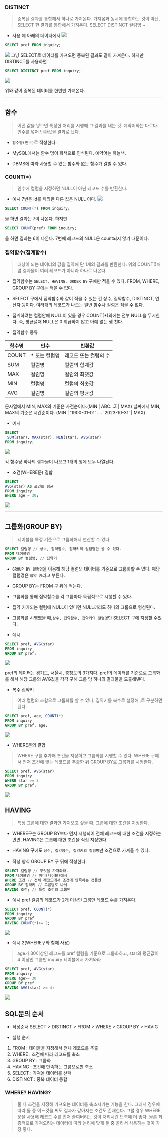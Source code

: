 ### DISTINCT
> 중복된 결과를 통합해서 하나로 가져온다.
가져옴과 동시에 통합하는 것이 아닌, SELECT 한 결과를 통합해서 가져온다.
SELECT DISTINCT 컬럼명 ~

* 사용 예
아래의 데이터에서
![](https://velog.velcdn.com/images/choonbok22/post/109e38c8-49a9-4c50-a920-d069aa6aebf7/image.png)


```sql
SELECT pref FROM inquiry;
```

![](https://velog.velcdn.com/images/choonbok22/post/14eae4c6-3330-41ed-86d3-01200b7206bc/image.png)
그냥 SELECT로 데이터를 가져오면 중복된 결과도 같이 가져온다.
하지만 DISTINCT를 사용하면

```sql
SELECT DISTINCT pref FROM inquiry;
```

![](https://velog.velcdn.com/images/choonbok22/post/66f8db4a-7c78-4d8e-a9c6-b6732c150421/image.png)

위와 같이 중복된 데이터를 한번만 가져온다.

***

## 함수
> 어떤 값을 넣으면 특정한 처리를 시행해 그 결과를 내는 것.
예약어와는 다르다. 인수를 넣어 반환값을 결과로 낸다.

* `함수명(인수)`로 작성한다.

* MySQL에서는 함수 명이 회색으로 인식된다. 예약어는 하늘색.

* DBMS에 따라 사용할 수 있는 함수와 없는 함수가 갈릴 수 있다.

### COUNT(*)
> 인수에 컬럼을 지정하면 NULL이 아닌 레코드 수를 반환한다.

* 예시
7번은 id를 제외한 다른 값은 NULL 이다.
![](https://velog.velcdn.com/images/choonbok22/post/0f9d87bc-43cc-4866-aad5-6a065a7621b3/image.png)

```sql
SELECT COUNT(*) FROM inquiry;
```
을 하면 결과는 7이 나온다.
하지만 
```sql
SELECT COUNT(pref) FROM inquiry;
```
을 하면 결과는 6이 나온다. 7번째 레코드의 NULL은 count되지 않기 때문이다.

### 집약함수(집계함수)
> 대상이 되는 데이터의 값을 집약해 단 1개의 결과를 반환한다.
위의 COUNT()처럼 결과물이 여러 레코드가 아니라 하나로 나온다.

* 집약함수는 `SELECT, HAVING, ORDER BY` 구에만 적을 수 있다.
FROM, WHERE, GROUP BY 구에는 적을 수 없다.

* SELECT 구에서 집약함수와 같이 적을 수 있는 건 상수, 집약함수, DISTINCT, 연산자 등이다.
여러개의 레코드가 나오는 일반 함수나 컬럼은 적을 수 없다.

* 집계하려는 컬럼안에 NULL이 있을 경우 COUNT(*)외에는 전부 NULL을 무시한다.
즉, 평균낼때 NULL은 0 취급하지 않고 아예 없는 셈 친다.

* 집약함수 종류

| 함수명   | 인수       | 반환값                               |
|-------|----------|-----------------------------------|
| COUNT | * 또는 컬럼명 | 레코드 또는 컬럼의 수                      |
| SUM   | 컬럼명      | 컬럼의 합계값                           |
| MAX   | 컬럼명      | 컬럼의 최댓값 |
| MIN   | 컬럼명      | 컬럼의 최솟값|
| AVG   | 컬럼명      | 컬럼의 평균값                           |

문자열에서 MIN, MAX의 기준은 사전순이다.(MIN | ABC...Z | MAX)
날짜에서 MIN, MAX의 기준은 시간순이다. (MIN | '1900-01-01' .... '2023-10-31' | MAX)

* 예시
```sql
SELECT 
 SUM(star), MAX(star), MIN(star), AVG(star)
FROM inquiry;
```

![](https://velog.velcdn.com/images/choonbok22/post/f7e61fb0-eddd-4913-8e7f-b19d7e228a88/image.png)

각 함수당 하나의 결과물이 나오고 1개의 행에 모두 나열된다.

* 조건(WHERE문) 결합
```sql
SELECT 
AVG(star) AS 포인트 평균
FROM inquiry
WHERE age = 30;
```
![](https://velog.velcdn.com/images/choonbok22/post/c480724c-87f1-42e6-a72d-04e5fded74dc/image.png)

***

## 그룹화(GROUP BY)
> 테이블을 특정 기준으로 그룹화해서 연산할 수 있다.

```sql
SELECT 컬럼명 // 상수, 집약함수, 집약키의 컬럼명만 올 수 있다.
FROM 테이블명
GROUP BY 컬럼명; // 집약키
```

* `GROUP BY 컬럼명`을 이용해 해당 컬럼의 데이터를 기준으로 그룹화할 수 있다.
해당 컬럼명은 `집약 키`라고 부른다.

* GROUP BY는 FROM 구 뒤에 적는다.

* 그룹화를 통해 집약함수를 각 그룹마다 독립적으로 시행할 수 있다.

* 집약 키가되는 컬럼에 NULL이 있다면 NULL끼리도 하나의 그룹으로 형성된다.

* 그룹화를 시행했을 때,`상수, 집약함수, 집약키의 컬럼명`만 SELECT 구에 지정할 수있다. 

* 예시
```sql
SELECT pref, AVG(star)
FROM inquiry
GROUP BY pref;
```

![](https://velog.velcdn.com/images/choonbok22/post/af5ac93f-d110-49b5-a2a3-be606fd437ad/image.png)

pref의 데이터는 경기도, 서울시, 충청도의 3가지다.
pref의 데이터를 기준으로 그룹화를 해서 해당 그룹의 AVG값을 각각 구해 그룹 당 하나의 결과물을 도출해낸다.

* 복수 집약키
> 여러 컬럼의 조합으로 그룹화를 할 수 있다. 집약키를 복수로 설정해 ,로 구분하면 된다.

```sql
SELECT pref, age, COUNT(*)
FROM inquiry
GROUP BY pref, age;
```

![](https://velog.velcdn.com/images/choonbok22/post/33a76148-fc34-4e2e-a05c-76554c1f96a1/image.png)

* WHERE문의 결합
> WHERE 구를 추가해 조건을 지정하고 그룹화를 시행할 수 있다.
WHERE 구에서 먼저 조건에 맞는 레코드를 추출한 뒤 GROUP BY로 그룹화를 시행한다.

```sql
SELECT pref, AVG(star)
FROM inquiry
WHERE star >= 3
GROUP BY pref;
```

![](https://velog.velcdn.com/images/choonbok22/post/0bba447d-255c-488e-9021-0aa62fd95926/image.png)

## HAVING
> 특정 그룹에 대한 결과만 가져오고 싶을 때, 그룹에 대한 조건을 지정한다.

* WHERE구는 GROUP BY보다 먼저 시행되어 전체 레코드에 대한 조건을 지정하는 반면, 
HAVING은 그룹에 대한 조건을 직접 지정한다.

* HAVING 구에도 `상수, 집약함수, 집약키의 컬럼명`만 조건으로 가져올 수 있다.

* 작성 양식
GROUP BY 구 뒤에 작성한다.
```sql
SELECT 컬럼명 // 무엇을 가져와라.
FROM 테이블명 // 어디(테이블)에서
WHERE 조건 // 전체 레코드에서 조건에 만족하는 것들만
GROUP BY 집약키 // 그룹별로 나눠
HAVING 조건; // 특정 조건의 그룹만
```

* 예시
pref 컬럼의 레코드가 2개 이상인 그룹만 레코드 수를 가져온다.

```sql
SELECT pref, COUNT(*)
FROM inquiry
GROUP BY pref
HAVING COUNT(*)>= 2;
```

![](https://velog.velcdn.com/images/choonbok22/post/a99ee9e4-516a-4ddc-9c73-9a40d6fa83bf/image.png)

* 예시 2(WHERE구와 함께 사용)
> age가 30이상인 레코드를 pref 컬럼을 기준으로 그룹화하고, star의 평균값이 4 이상인 그룹만 inquiry 테이블에서 가져와라

```sql
SELECT pref, AVG(star)
FROM inquiry
WHERE age>= 30
GROUP BY pref
HAVING AVG(star) >= 4;
```

![](https://velog.velcdn.com/images/choonbok22/post/de18db64-a5c9-4f01-859a-408890a9abdc/image.png)


## SQL문의 순서
* 작성순서
SELECT > DISTINCT > FROM > WHERE > GROUP BY > HAVIG

* 실행 순서
1. FROM : 테이블을 지정해서 전체 레코드를 추출
2. WHERE : 조건에 따라 레코드를 축소
3. GROUP BY : 그룹화
4. HAVING : 조건에 만족하는 그룹으로만 축소
5. SELECT : 가져올 데이터를 선택
6. DISTINCT : 중복 데이터 통합

### WHERE? HAVING?
> 둘 다 조건을 지정해 가져오는 데이터를 축소시키는 기능을 한다. 
그래서 경우에 따라 둘 중 어느것을 써도 결과가 같아지는 조건도 존재한다. 
그럴 경우 WHERE문을 사용해 레코드 수를 먼저 줄여버리는 것이 처리시간 단축에 더 좋다. 
물론 최종적으로 가져오려는 데이터에 따라 논리에 맞게 둘 중 골라서 사용하는 것이 가장 좋다.